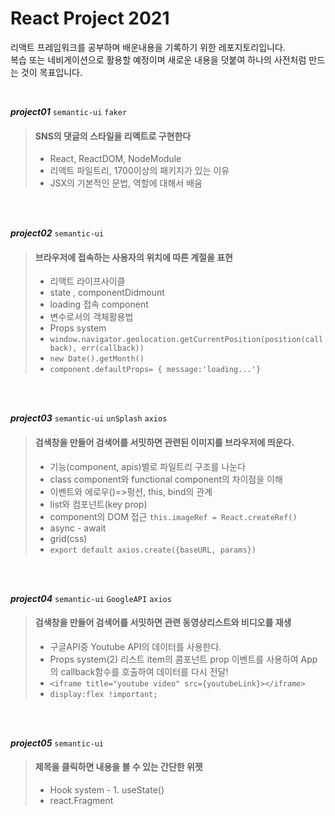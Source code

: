 <h1>React Project 2021</h1>

<p>리액트 프레임워크를 공부하며 배운내용을 기록하기 위한 레포지토리입니다. </br>
복습 또는 네비게이션으로 활용할 예정이며 새로운 내용을 덧붙여 하나의 사전처럼 만드는 것이 목표입니다. 
</p>
</br>

***project01*** `semantic-ui` `faker`
> #### SNS의 댓글의 스타일을 리액트로 구현한다 ####
> * React, ReactDOM, NodeModule 
> * 리액트 파일트리, 1700이상의 패키지가 있는 이유
> * JSX의 기본적인 문법, 역할에 대해서 배움
</br>
</br>

***project02*** `semantic-ui` 
> #### 브라우저에 접속하는 사용자의 위치에 따른 계절을 표현 ####
> * 리액트 라이프사이클
> * state , componentDidmount
> * loading 접속 component
> * 변수로서의 객체활용법
> * Props system
> * ```window.navigator.geolocation.getCurrentPosition(position(callback), err(callback))```
> * ```new Date().getMonth()```
> * ```component.defaultProps= { message:'loading...'} ```
</br>
</br>


***project03*** `semantic-ui` `unSplash` `axios`
> #### 검색창을 만들어 검색어를 서밋하면 관련된 이미지를 브라우저에 띄운다. ####
> * 기능(component, apis)별로 파일트리 구조를 나눈다
> * class component와 functional component의 차이점을 이해
> * 이벤트와 에로우()=>펑션, this, bind의 관계
> * list와 컴포넌트(key prop)
> * component의 DOM 접근 ```this.imageRef = React.createRef()```
> * async - await
> * grid(css)
> * ```export default axios.create({baseURL, params})```
</br>
</br>


***project04*** `semantic-ui` `GoogleAPI` `axios`
> #### 검색창을 만들어 검색어를 서밋하면 관련 동영상리스트와 비디오를 재생 ####
> * 구글API중 Youtube API의 데이터를 사용한다.
> * Props system(2) 리스트 item의 콤포넌트 prop 이벤트를 사용하여 App의 callback함수를 호출하여 데이터를 다시 전달! 
> * ```<iframe title="youtube video" src={youtubeLink}></iframe>```
> * ```display:flex !important;```
</br>
</br>


***project05*** `semantic-ui`
> #### 제목을 클릭하면 내용을 볼 수 있는 간단한 위젯 ####
> * Hook system - 1. useState()
> * react.Fragment
</br>
</br>


